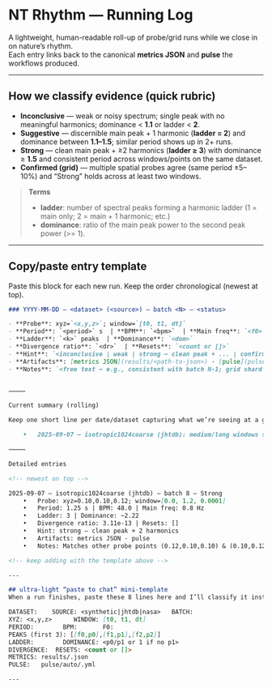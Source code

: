 # NT Rhythm — Running Log

A lightweight, human-readable roll-up of probe/grid runs while we close in on nature’s rhythm.  
Each entry links back to the canonical **metrics JSON** and **pulse** the workflows produced.

---

## How we classify evidence (quick rubric)

- **Inconclusive** — weak or noisy spectrum; single peak with no meaningful harmonics; dominance < **1.1** or ladder < **2**.
- **Suggestive** — discernible main peak + 1 harmonic (**ladder = 2**) and dominance between **1.1–1.5**; similar period shows up in 2+ runs.
- **Strong** — clean main peak + ≥2 harmonics (**ladder ≥ 3**) with dominance ≥ **1.5** and consistent period across windows/points on the same dataset.
- **Confirmed (grid)** — multiple spatial probes agree (same period ±5–10%) and “Strong” holds across at least two windows.

> **Terms**
> - **ladder**: number of spectral peaks forming a harmonic ladder (1 = main only; 2 = main + 1 harmonic; etc.)
> - **dominance**: ratio of the main peak power to the second peak power (>= 1).

---

## Copy/paste entry template

Paste this block for each new run. Keep the order chronological (newest at top).

```md
### YYYY-MM-DD — <dataset> (<source>) — batch <N> — <status>

- **Probe**: xyz=`<x,y,z>`; window=`[t0, t1, dt]`  
- **Period**: `<period>` s  | **BPM**: `<bpm>`  | **Main freq**: `<f0>` Hz  
- **Ladder**: `<k>` peaks  | **Dominance**: `<dom>`  
- **Divergence ratio**: `<dr>`  | **Resets**: `<count or []>`  
- **Hint**: `<inconclusive | weak | strong — clean peak + ... | confirmed>`
- **Artifacts**: [metrics JSON](results/<path-to-json>) · [pulse](pulse/auto/<filename>.yml)
- **Notes**: `<free text — e.g., consistent with batch N-1; grid shard (0.10,0.10,0.12) best; try longer window>`


⸻

Current summary (rolling)

Keep one short line per date/dataset capturing what we’re seeing at a glance.

	•	2025-09-07 — isotropic1024coarse (jhtdb): medium/long windows showing strong ladders (ladder=2–3), dominance ≈ 2.2; period ~ 0.8–1.25 s (BPM ~ 48–75). Multiple probe points agree → Strong.

⸻

Detailed entries

<!-- newest on top -->

2025-09-07 — isotropic1024coarse (jhtdb) — batch 8 — Strong
	•	Probe: xyz=0.10,0.10,0.12; window=[0.0, 1.2, 0.0001]
	•	Period: 1.25 s | BPM: 48.0 | Main freq: 0.8 Hz
	•	Ladder: 3 | Dominance: ~2.22
	•	Divergence ratio: 3.11e-13 | Resets: []
	•	Hint: strong — clean peak + 2 harmonics
	•	Artifacts: metrics JSON · pulse
	•	Notes: Matches other probe points (0.12,0.10,0.10) & (0.10,0.12,0.10); window length matters.

<!-- keep adding with the template above -->

---

## ultra-light “paste to chat” mini-template
When a run finishes, paste these 8 lines here and I’ll classify it instantly:

DATASET:    SOURCE: <synthetic|jhtdb|nasa>   BATCH: 
XYZ: <x,y,z>      WINDOW: [t0, t1, dt]
PERIOD:        BPM:       F0: 
PEAKS (first 3): [[f0,p0],[f1,p1],[f2,p2]]
LADDER:        DOMINANCE: <p0/p1 or 1 if no p1>
DIVERGENCE:  RESETS: <count or []>
METRICS: results/.json
PULSE:   pulse/auto/.yml

---
